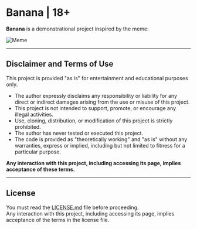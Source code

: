 # Banana | 18+

**Banana** is a demonstrational project inspired by the meme:

![Meme](https://img.ifunny.co/images/5338b7f02b59902cc069a515a79ea08c7edcaca845608e0889812c30932969ad_1.jpg)

---

## Disclaimer and Terms of Use

This project is provided "as is" for entertainment and educational purposes only.

- The author expressly disclaims any responsibility or liability for any direct or indirect damages arising from the use or misuse of this project.  
- This project is not intended to support, promote, or encourage any illegal activities.  
- Use, cloning, distribution, or modification of this project is strictly prohibited.  
- The author has never tested or executed this project.  
- The code is provided as "theoretically working" and "as is" without any warranties, express or implied, including but not limited to fitness for a particular purpose.

**Any interaction with this project, including accessing its page, implies acceptance of these terms.**

---

## License

You must read the [LICENSE.md](LICENSE.md) file before proceeding.  
Any interaction with this project, including accessing its page, implies acceptance of the terms in the license file.
